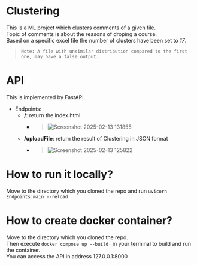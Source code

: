 # Clustering
This is a ML project which clusters comments of a given file.</br>
Topic of comments is about the reasons of droping a course.</br>
Based on a specific excel file the number of clusters have been set to *17*.</br>
 > `Note: A file with unsimilar distribution compared to the first one, may have a false output.`

# API
This is implemented by FastAPI.</br>
- Endpoints:
  - **/**: return the index.html
     - > ![Screenshot 2025-02-13 131855](https://github.com/user-attachments/assets/3f839c6e-ed68-409e-9439-365f5a567950)
  - **/uploadFile**: return the result of Clustering in JSON format
     - > ![Screenshot 2025-02-13 125822](https://github.com/user-attachments/assets/4805dd0b-bb53-4b97-b761-1eadd6301fd4)

# How to run it locally?
Move to the directory which you cloned the repo and run ```uvicorn Endpoints:main --reload ```

# How to create docker container?
Move to the directory which you cloned the repo.</br>
Then execute ```docker compose up --build ``` in your terminal to build and run the container.</br>
You can access the API in address 127.0.0.1:8000

